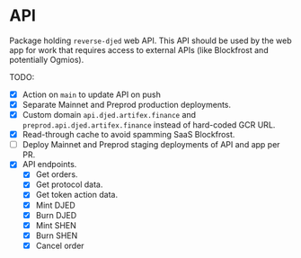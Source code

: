 # API

Package holding `reverse-djed` web API. This API should be used by the web app for work that requires access to external APIs (like Blockfrost and potentially Ogmios).

TODO:

- [x] Action on `main` to update API on push
- [x] Separate Mainnet and Preprod production deployments.
- [x] Custom domain `api.djed.artifex.finance` and `preprod.api.djed.artifex.finance` instead of hard-coded GCR URL.
- [x] Read-through cache to avoid spamming SaaS Blockfrost.
- [ ] Deploy Mainnet and Preprod staging deployments of API and app per PR.
- [x] API endpoints.
  - [x] Get orders.
  - [x] Get protocol data.
  - [x] Get token action data.
  - [x] Mint DJED
  - [x] Burn DJED
  - [x] Mint SHEN
  - [x] Burn SHEN
  - [x] Cancel order
